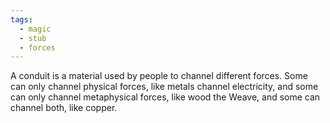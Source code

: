 ```yaml
---
tags:
  - magic
  - stub
  - forces
---
```

A conduit is a material used by people to channel different forces. Some can only channel physical forces, like metals channel electricity, and some can only channel metaphysical forces, like wood the Weave, and some can channel both, like copper.